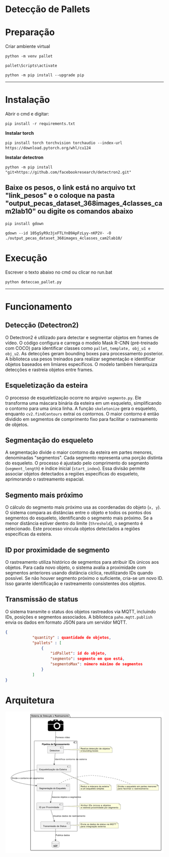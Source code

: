 # Detecção de Pallets

# Preparação

Criar ambiente virtual

```
python -m venv pallet
```

```
pallet\Scripts\activate
```

```
python -m pip install --upgrade pip
```

---

# Instalação

Abrir o cmd e digitar:

```
pip install -r requirements.txt

```

**Instalar torch** 
```
pip install torch torchvision torchaudio --index-url https://download.pytorch.org/whl/cu124
```
**Instalar detectron**
```
python -m pip install "git+https://github.com/facebookresearch/detectron2.git"
```
Baixe os pesos, o link está no arquivo txt "link_pesos" e o coloque na pasta "output_pecas_dataset_368images_4classes_cam2lab10" ou digite os comandos abaixo
---
```
pip install gdown
```
```
gdown --id 105gSyR9z3jxFTLYnB9ApFzLyy-nKP2V- -O ./output_pecas_dataset_368images_4classes_cam2lab10/
```


# Execução

Escrever o texto abaixo no cmd ou clicar no run.bat

```
python deteccao_pallet.py
```

---

# Funcionamento

## Detecção (Detectron2)

O Detectron2 é utilizado para detectar e segmentar objetos em frames de vídeo. O código configura e carrega o modelo Mask R-CNN (pré-treinado com COCO) para identificar classes como `pallet`, `template, obj_u1 e obj_u2`. As detecções geram bounding boxes para processamento posterior. A biblioteca usa pesos treinados para realizar segmentação e identificar objetos baseados em limiares específicos. O modelo também hierarquiza detecções e rastreia objetos entre frames.

## Esqueletização da esteira

O processo de esqueletização ocorre no arquivo `segmento.py`. Ele transforma uma máscara binária da esteira em um esqueleto, simplificando o contorno para uma única linha. A função `skeletonize` gera o esqueleto, enquanto `cv2.findContours` extrai os contornos. O maior contorno é então dividido em segmentos de comprimento fixo para facilitar o rastreamento de objetos.

## Segmentação do esqueleto

A segmentação divide o maior contorno da esteira em partes menores, denominadas "segmentos". Cada segmento representa uma porção distinta do esqueleto. O processo é ajustado pelo comprimento do segmento (`segment_length`) e índice inicial (`start_index`). Essa divisão permite associar objetos detectados a regiões específicas do esqueleto, aprimorando o rastreamento espacial.

## Segmento mais próximo

O cálculo do segmento mais próximo usa as coordenadas do objeto (`x, y`). O sistema compara as distâncias entre o objeto e todos os pontos dos segmentos do esqueleto, identificando o segmento mais próximo. Se a menor distância estiver dentro do limite (`threshold`), o segmento é selecionado. Este processo vincula objetos detectados a regiões específicas da esteira.

## ID por proximidade de segmento

O rastreamento utiliza histórico de segmentos para atribuir IDs únicos aos objetos. Para cada novo objeto, o sistema avalia a proximidade com segmentos anteriores usando distância cíclica, reutilizando IDs quando possível. Se não houver segmento próximo o suficiente, cria-se um novo ID. Isso garante identificação e rastreamento consistentes dos objetos.

## Transmissão de status

O sistema transmite o status dos objetos rastreados via MQTT, incluindo IDs, posições e segmentos associados. A biblioteca `paho.mqtt.publish` envia os dados em formato JSON para um servidor MQTT.

```json
{
            "quantity" : quantidade de objetos,
            "pallets" : [
                {
                    "idPallet": id do objeto,
                    "segmento": segmento em que está,
                    "segmentoMax": número máximo de segmentos
                }
            ]
}
```

# Arquitetura

![image.png](image.png)
